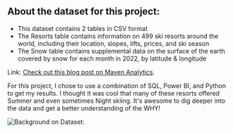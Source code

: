 ## About the dataset for this project:
* This dataset contains 2 tables in CSV format
* The Resorts table contains information on 499 ski resorts around the world, including their location, slopes, lifts, prices, and ski season
* The Snow table contains supplemental data on the surface of the earth covered by snow for each month in 2022, by latitude & longitude



Link: [Check out this blog post on Maven Analytics](https://www.mavenanalytics.io/blog/maven-slopes-challenge).

For this project, I chose to use a combination of SQL, Power BI, and Python to get my results. I thought it was cool that many of these resorts offered Summer and even sometimes Night skiing. It's awesome to dig deeper into the data and get a better understanding of the WHY!

![Background on Dataset:](/Maven-Analytics-Challenges/Slopes/Challenge/Slope_chal_pic.png)
